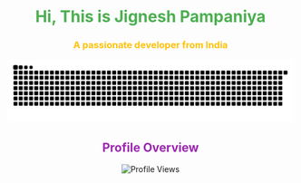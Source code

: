 <h1 align="center" style="color: #4CAF50;">Hi, This is Jignesh Pampaniya</h1>
<h3 align="center" style="color: #FFC107;">A passionate developer from India</h3>
<img src="https://raw.githubusercontent.com/khyatisatija/khyatisatija/output/snake.svg" alt="Snake animation" />
<h2 align="center" style="color: #9C27B0;">Profile Overview</h2>
<p align="center"> 
  <img src="https://komarev.com/ghpvc/?username=JIGNESH1409&label=Profile%20views&color=0e75b6&style=flat" alt="Profile Views" />
</p>


<!--
**JIGNESH1409/JIGNESH1409** is a ✨ _special_ ✨ repository because its `README.md` (this file) appears on your GitHub profile.

Here are some ideas to get you started:

- 🔭 I’m currently working on ...
- 🌱 I’m currently learning ...
- 👯 I’m looking to collaborate on ...
- 🤔 I’m looking for help with ...
- 💬 Ask me about ...
- 📫 How to reach me: ...
- 😄 Pronouns: ...
- ⚡ Fun fact: ...
-->
